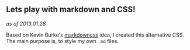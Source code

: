 ﻿<link href="markdown.css" rel="stylesheet"></link>

## Lets play with markdown and CSS!

*as of 2013.01.28*

Based on  Kevin Burke's [markdowncss](http://kevinburke.bitbucket.org/markdowncss/ "markdowncss") idea, I created this alternative CSS. The main purpose is, to style my own `.md` files.

